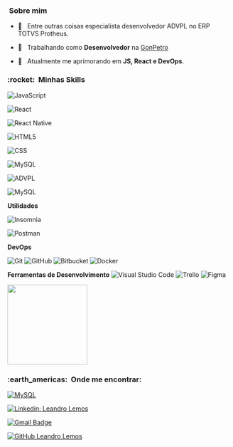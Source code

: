 
<h3> &nbsp;Sobre mim </h3> 
  

- 🤖 &nbsp; Entre outras coisas especialista desenvolvedor ADVPL no ERP TOTVS Protheus.  

- 💼 &nbsp; Trabalhando como **Desenvolvedor** na <a  href="http://gonpetro.com.br">GonPetro</a>  

- 🌱 &nbsp; Atualmente me aprimorando em **JS, React e DevOps**.
  

<h3> :rocket: &nbsp;Minhas Skills </h3>
  

![JavaScript](https://img.shields.io/badge/-JavaScript-333333?style=flat&logo=javascript)  

![React](https://img.shields.io/badge/-React-333333?style=flat&logo=react)

![React Native](https://img.shields.io/badge/-React%20Native-333333?style=flat&logo=react)  

![HTML5](https://img.shields.io/badge/-HTML5-333333?style=flat&logo=HTML5)  

![CSS](https://img.shields.io/badge/-CSS-333333?style=flat&logo=CSS3&logoColor=1572B6)  

![MySQL](https://img.shields.io/badge/-MySQL-333333?style=flat&logo=mysql)  

![ADVPL](https://img.shields.io/badge/totvs-advpl-blue)  

![MySQL](https://img.shields.io/badge/-MSSQL-333333?style=flat&logo=microsoft)  
 

**Utilidades**
  
![Insomnia](https://img.shields.io/badge/-Insomnia-333333?style=flat&logo=insomnia)
  
![Postman](https://img.shields.io/badge/-Postman-333333?style=flat&logo=postman)


**DevOps**
  

![Git](https://img.shields.io/badge/-Git-333333?style=flat&logo=git)
![GitHub](https://img.shields.io/badge/-GitHub-333333?style=flat&logo=github)
![Bitbucket](https://img.shields.io/badge/-Bitbucket-333333?style=flat&logo=bitbucket)
![Docker](https://img.shields.io/badge/-Docker-333333?style=flat&logo=docker)

**Ferramentas de Desenvolvimento**
![Visual Studio Code](https://img.shields.io/badge/-Visual%20Studio%20Code-333333?style=flat&logo=visual-studio-code&logoColor=007ACC)
![Trello](https://img.shields.io/badge/-Trello-333333?style=flat&logo=trello&logoColor=007ACC)
![Figma](https://img.shields.io/badge/-Figma-333333?style=flat&logo=figma&logoColor=007ACC)
<br/>

<a  href="https://github.com/lemossleandro">
<img  height="180em"  src="https://github-readme-stats.vercel.app/api?username=lemossleandro&theme=dracula&show_icons=true" />
</a>

<br/>

<h3> :earth_americas: &nbsp;Onde me encontrar: </h3>

[![MySQL](https://img.shields.io/badge/-ErpLabs-orange?style=flat-square&logo=&logoColor=white&link=https://www.erplabs.com.br) ](https://www.erplabs.com.br)

[![Linkedin: Leandro Lemos](https://img.shields.io/badge/-leandrolemoss-blue?style=flat-square&logo=Linkedin&logoColor=white&link=https://www.linkedin.com/in/leandrolemoss/)](https://www.linkedin.com/in/leandrolemoss/)


[![Gmail Badge](https://img.shields.io/badge/-lemossleandro@gmail.com-006bed?style=flat-square&logo=Gmail&logoColor=white&link=mailto:lemossleandro@gmail.com)](mailto:lemossleandro@gmail.com)
  
[![GitHub Leandro Lemos]( https://img.shields.io/github/followers/lemossleandro?label=follow&style=social)](https://www.linkedin.com/in/leandrolemoss/)